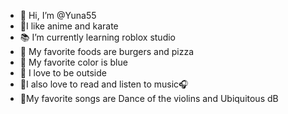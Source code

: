 - 👋 Hi, I’m @Yuna55
- 🎈I like anime and karate
- 📚 I’m currently learning roblox studio
- 🍔 My favorite foods are burgers and pizza
- 💙 My favorite color is blue
- 🌲 I love to be outside
- 📖I also love to read and listen to music🎧
- 🎵My favorite songs are Dance of the violins and Ubiquitous dB

<!---
Yuna55 is a ✨special✨ repository because its `README.md` (this file) appears on your GitHub profile.
You can click the Preview link to take a look at your changes.
--->
